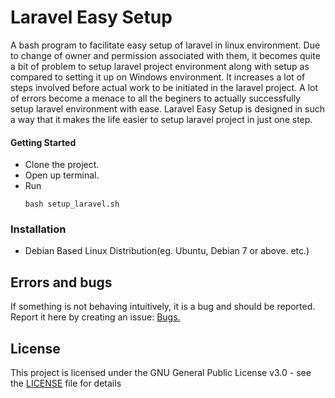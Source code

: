 Laravel Easy Setup
=============


A bash program to facilitate easy setup of laravel in linux environment. Due to change of owner and permission associated with them, it becomes quite a bit of problem to setup laravel project environment along with setup as compared to setting it up on Windows environment. It increases a lot of steps involved before actual work to be initiated in the laravel project. A lot of errors become a menace to all the beginers to actually successfully setup laravel environment with ease.
Laravel Easy Setup is designed in such a way that it makes the life easier to setup laravel project in just one step.

#### Getting Started

 - Clone the project.
 - Open up terminal.
 - Run
 	```
	bash setup_laravel.sh 	
	```   	
### Installation

 - Debian Based Linux Distribution(eg. Ubuntu, Debian 7 or above. etc.)

## Errors and bugs

If something is not behaving intuitively, it is a bug and should be reported.
Report it here by creating an issue: [Bugs.](https://github.com/abbbhucho/Laravel_easy_setup/issues)

## License

This project is licensed under the GNU General Public License v3.0 - see the [LICENSE](LICENSE) file for details
      
